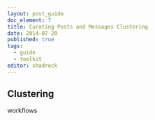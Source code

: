 ```yaml
---
layout: post_guide
doc_element: 7
title: Curating Posts and Messages Clustering
date: 2014-07-20
published: true
tags:
  - guide
  - toolkit
editor: shadrock
---
```


## Clustering

workflows

